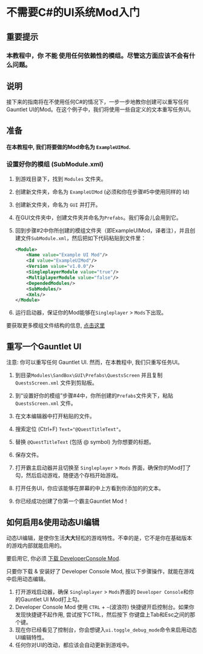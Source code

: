 # 不需要C#的UI系统Mod入门 #

## 重要提示
### 本教程中，你 **不能** 使用任何依赖性的模组。尽管这方面应该不会有什么问题。

## 说明

接下来的指南将在不使用任何C#的情况下，一步一步地教你创建可以重写任何Gauntlet UI的Mod。在这个例子中，我们将使用一些自定义的文本重写任务UI。

## 准备

#### 在本教程中, 我们将要做的Mod命名为 `ExampleUIMod`.

### 设置好你的模组 \(SubModule.xml\)

1. 到游戏目录下，找到 `Modules` 文件夹。
2. 创建新文件夹，命名为 `ExampleUIMod` (必须和你在步骤#5中使用同样的 Id)

3. 创建新文件夹，命名为 `GUI` 并打开。

4. 在GUI文件夹中，创建文件夹并命名为`Prefabs`。我们等会儿会用到它。

5. 回到步骤#2中你所创建的模组文件夹（即ExampleUIMod，译者注），并且创建文件`SubModule.xml`，然后把如下代码粘贴到文件里：

    ```xml
    <Module>
        <Name value="Example UI Mod"/>
        <Id value="ExampleUIMod"/>
        <Version value="v1.0.0"/>
        <SingleplayerModule value="true"/>
        <MultiplayerModule value="false"/>
        <DependedModules/>
        <SubModules/>
        <Xmls/>
    </Module>
    ```

6. 运行启动器，保证你的Mod能够在`Singleplayer` &gt; `Mods`下出现。

要获取更多模组文件结构的信息, [点击这里](../_intro/folder-structure.md)

## 重写一个Gauntlet UI

注意: 你可以重写任何 Gauntlet UI. 然而，在本教程中, 我们只重写任务UI。

1. 到目录`Modules\SandBox\GUI\Prefabs\QuestsScreen` 并且复制 `QuestsScreen.xml` 文件到剪贴板。

2. 到“设置好你的模组”步骤#4中，你所创建的`Prefabs`文件夹下，粘贴`QuestsScreen.xml` 文件。

3. 在文本编辑器中打开粘贴的文件。
4. 搜索定位 (Ctrl+F) `Text="@QuestTitleText"`。
5. 替换 `@QuestTitleText` (包括 @ symbol) 为你想要的标题。
6. 保存文件。
7. 打开霸主启动器并且切换至 `Singleplayer` &gt; `Mods` 界面，确保你的Mod打了勾，然后启动游戏，随便选个存档开始游戏。

8. 打开任务UI，你应该能够在屏幕的中上方看到你添加的的文本。
9. 你已经成功创建了你第一个霸主Gauntlet Mod！

## 如何启用&使用动态UI编辑

动态UI编辑，是使你生活**大大**轻松的游戏特性。不幸的是，它不是你在基础版本的游戏内部就能启用的。

要启用它, 你必须 [下载 DeveloperConsole Mod](https://www.nexusmods.com/mountandblade2bannerlord/mods/4).

只要你下载 & 安装好了 Developer Console Mod, 按以下步骤操作，就能在游戏中启用动态编辑。

1. 打开游戏启动器，确保 `Singleplayer` &gt; `Mods`界面的 `Developer Console`和你的Gauntlet UI Mod打上勾。
2. Developer Console Mod 使用 `CTRL` + `~`(波浪符) 快捷键开启控制台。如果你发现快捷键不起作用, 尝试按下CTRL，然后按下 你键盘上Tab和Esc之间的那个键。
3. 现在你已经看见了控制台，你会想键入`ui.toggle_debug_mode`命令来启用动态UI编辑特性。
4. 任何你对UI的改动，都应该会自动更新到游戏中。
